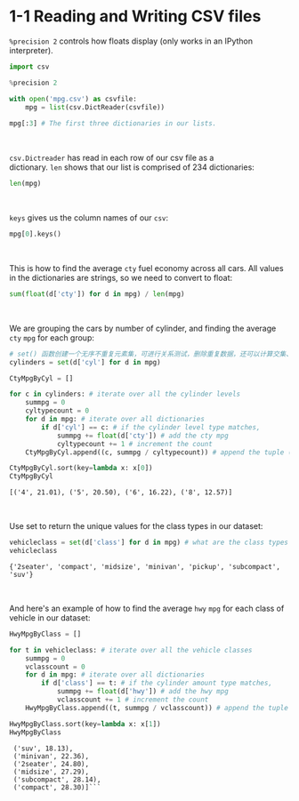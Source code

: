 # 1-1 Reading and Writing CSV files

`%precision 2` controls how floats display (only works in an IPython interpreter).

```python
import csv

%precision 2

with open('mpg.csv') as csvfile:
    mpg = list(csv.DictReader(csvfile))
    
mpg[:3] # The first three dictionaries in our lists.
```

<br/>

`csv.Dictreader` has read in each row of our csv file as a dictionary. `len` shows that our list is comprised of 234 dictionaries:
```python
len(mpg)
```

<br/>

`keys` gives us the column names of our `csv`:
```python
mpg[0].keys()
```

<br/>

This is how to find the average `cty` fuel economy across all cars. All values in the dictionaries are strings, so we need to convert to float:
```python
sum(float(d['cty']) for d in mpg) / len(mpg)
```

<br/>

We are grouping the cars by number of cylinder, and finding the average `cty` `mpg` for each group:
```python
# set() 函数创建一个无序不重复元素集，可进行关系测试，删除重复数据，还可以计算交集、差集、并集等
cylinders = set(d['cyl'] for d in mpg)

CtyMpgByCyl = []

for c in cylinders: # iterate over all the cylinder levels
    summpg = 0
    cyltypecount = 0
    for d in mpg: # iterate over all dictionaries
        if d['cyl'] == c: # if the cylinder level type matches,
            summpg += float(d['cty']) # add the cty mpg
            cyltypecount += 1 # increment the count
    CtyMpgByCyl.append((c, summpg / cyltypecount)) # append the tuple ('cylinder', 'avg mpg')

CtyMpgByCyl.sort(key=lambda x: x[0])
CtyMpgByCyl
```
```[('4', 21.01), ('5', 20.50), ('6', 16.22), ('8', 12.57)]```

<br/>

Use set to return the unique values for the class types in our dataset:
```python
vehicleclass = set(d['class'] for d in mpg) # what are the class types
vehicleclass
```
```{'2seater', 'compact', 'midsize', 'minivan', 'pickup', 'subcompact', 'suv'}```

<br/>

And here's an example of how to find the average `hwy` `mpg` for each class of vehicle in our dataset:
```python
HwyMpgByClass = []

for t in vehicleclass: # iterate over all the vehicle classes
    summpg = 0
    vclasscount = 0
    for d in mpg: # iterate over all dictionaries
        if d['class'] == t: # if the cylinder amount type matches,
            summpg += float(d['hwy']) # add the hwy mpg
            vclasscount += 1 # increment the count
    HwyMpgByClass.append((t, summpg / vclasscount)) # append the tuple ('class', 'avg mpg')

HwyMpgByClass.sort(key=lambda x: x[1])
HwyMpgByClass
```
```[('pickup', 16.88),
 ('suv', 18.13),
 ('minivan', 22.36),
 ('2seater', 24.80),
 ('midsize', 27.29),
 ('subcompact', 28.14),
 ('compact', 28.30)]```
